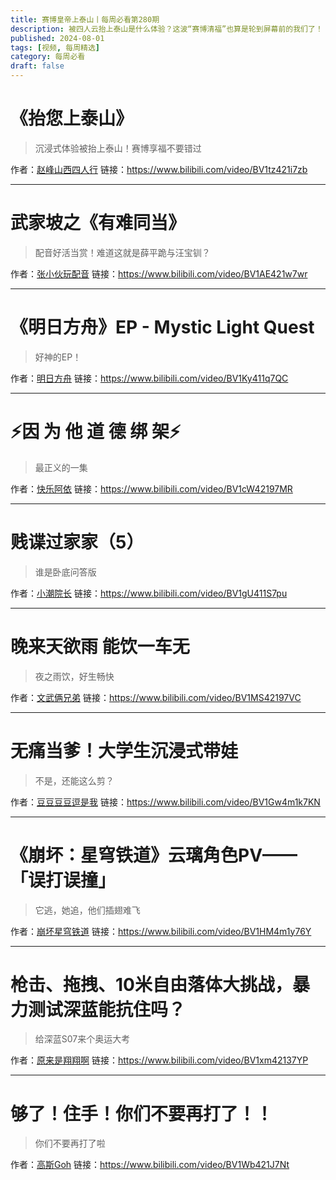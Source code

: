 ```yaml
---
title: 赛博皇帝上泰山丨每周必看第280期
description: 被四人云抬上泰山是什么体验？这波“赛博清福”也算是轮到屏幕前的我们了！
published: 2024-08-01
tags: [视频, 每周精选]
category: 每周必看
draft: false
---
```


# 《抬您上泰山》
> 沉浸式体验被抬上泰山！赛博享福不要错过

作者：[赵峰山西四人行](https://space.bilibili.com/1339110285)
链接：https://www.bilibili.com/video/BV1tz421i7zb

---

# 武家坡之《有难同当》
> 配音好活当赏！难道这就是薛平跪与汪宝钏？

作者：[张小伙玩配音](https://space.bilibili.com/272562791)
链接：https://www.bilibili.com/video/BV1AE421w7wr

---

# 《明日方舟》EP - Mystic Light Quest
> 好神的EP！

作者：[明日方舟](https://space.bilibili.com/161775300)
链接：https://www.bilibili.com/video/BV1Ky411q7QC

---

# ⚡因 为 他 道 德 绑 架⚡
> 最正义的一集

作者：[快乐阿依](https://space.bilibili.com/429765143)
链接：https://www.bilibili.com/video/BV1cW42197MR

---

# 贱谍过家家（5）
> 谁是卧底问答版

作者：[小潮院长](https://space.bilibili.com/5970160)
链接：https://www.bilibili.com/video/BV1gU411S7pu

---

# 晚来天欲雨 能饮一车无
> 夜之雨饮，好生畅快

作者：[文武俩兄弟](https://space.bilibili.com/281284373)
链接：https://www.bilibili.com/video/BV1MS42197VC

---

# 无痛当爹！大学生沉浸式带娃
> 不是，还能这么剪？

作者：[豆豆豆豆逗是我](https://space.bilibili.com/447212385)
链接：https://www.bilibili.com/video/BV1Gw4m1k7KN

---

# 《崩坏：星穹铁道》云璃角色PV——「误打误撞」
> 它逃，她追，他们插翅难飞

作者：[崩坏星穹铁道](https://space.bilibili.com/1340190821)
链接：https://www.bilibili.com/video/BV1HM4m1y76Y

---

# 枪击、拖拽、10米自由落体大挑战，暴力测试深蓝能抗住吗？
> 给深蓝S07来个奥运大考

作者：[原来是翔翔啊](https://space.bilibili.com/234507192)
链接：https://www.bilibili.com/video/BV1xm42137YP

---

# 够了！住手！你们不要再打了！！
> 你们不要再打了啦

作者：[高斯Goh](https://space.bilibili.com/3913194)
链接：https://www.bilibili.com/video/BV1Wb421J7Nt

